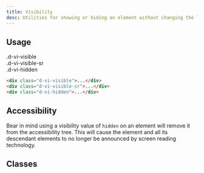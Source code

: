 ```yaml
---
title: Visibility
desc: Utilities for showing or hiding an element without changing the layout of a document.
---
```


## Usage
<code-well-header bgclass='d-bgc-purple-100'>
  <div class="d-w100p">
    <div class="d-d-inline-block d-m8 d-p16 d-bgc-purple-300 d-bar4 d-ff-mono d-fs14 d-ta-center d-vi-visible">.d-vi-visible</div>
    <div class="d-d-inline-block d-m8 d-p16 d-bgc-purple-300 d-bar4 d-ff-mono d-fs14 d-ta-center d-vi-visible-sr">.d-vi-visible-sr</div>
    <div class="d-d-inline-block d-m8 d-p16 d-bgc-purple-300 d-bar4 d-ff-mono d-fs14 d-ta-center d-vi-hidden">.d-vi-hidden</div>
  </div>
</code-well-header>

```html
<div class="d-vi-visible">...</div>
<div class="d-vi-visible-sr">...</div>
<div class="d-vi-hidden">...</div>
```

## Accessibility
Bear in mind using a visibility value of `hidden` on an element will remove it from the accessibility tree. This will cause the element and all its descendant elements to no longer be announced by screen reading technology.

## Classes
<utility-class-table>
  <template #content>
    <tbody>
      <tr>
        <th scope="row" class="d-ff-mono d-fc-purple d-fw-normal d-fs12">.d-vi-visible</th>
        <td class="d-ff-mono d-fc-orange d-fs12">visibility: visible !important;</td>
      </tr>
      <tr>
        <th scope="row" class="d-ff-mono d-fc-purple d-fw-normal d-fs12">.d-vi-visible-sr</th>
        <td class="d-ff-mono d-fc-orange d-fs12">border: 0;
        clip: rect(1px,1px,1px,1px);
        clip-path: inset(50%);
        height: 1px;
        margin: -1px;
        overflow: hidden;
        padding: 0;
        position: absolute;
        width: 1px;
        word-wrap: normal;</td>
      </tr>
      <tr>
        <th scope="row" class="d-ff-mono d-fc-purple d-fw-normal d-fs12">.d-vi-hidden</th>
        <td class="d-ff-mono d-fc-orange d-fs12">visibility: hidden !important;</td>
      </tr>
    </tbody>
  </template>
</utility-class-table>
